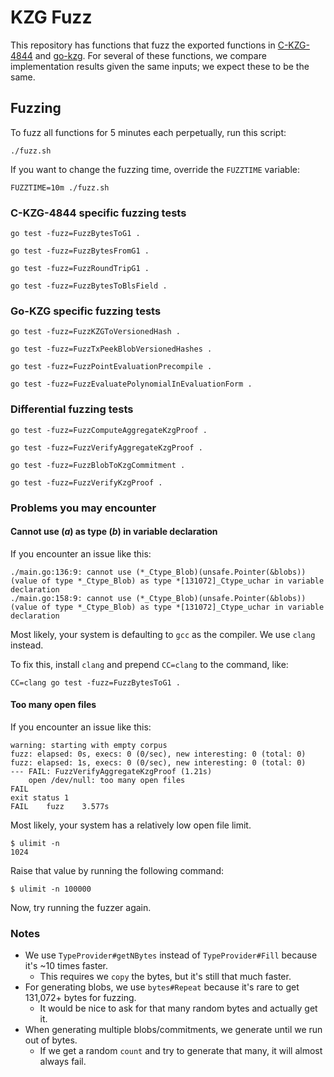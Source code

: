 # KZG Fuzz

This repository has functions that fuzz the exported functions in
[C-KZG-4844](https://github.com/ethereum/c-kzg-4844) and
[go-kzg](https://github.com/protolambda/go-kzg). For several of these functions,
we compare implementation results given the same inputs; we expect these to be
the same.

## Fuzzing

To fuzz all functions for 5 minutes each perpetually, run this script:

```
./fuzz.sh
```
If you want to change the fuzzing time, override the `FUZZTIME` variable:

```
FUZZTIME=10m ./fuzz.sh
```

### C-KZG-4844 specific fuzzing tests

```
go test -fuzz=FuzzBytesToG1 .
```
```
go test -fuzz=FuzzBytesFromG1 .
```
```
go test -fuzz=FuzzRoundTripG1 .
```
```
go test -fuzz=FuzzBytesToBlsField .
```

### Go-KZG specific fuzzing tests

```
go test -fuzz=FuzzKZGToVersionedHash .
```
```
go test -fuzz=FuzzTxPeekBlobVersionedHashes .
```
```
go test -fuzz=FuzzPointEvaluationPrecompile .
```
```
go test -fuzz=FuzzEvaluatePolynomialInEvaluationForm .
```

### Differential fuzzing tests

```
go test -fuzz=FuzzComputeAggregateKzgProof .
```
```
go test -fuzz=FuzzVerifyAggregateKzgProof .
```
```
go test -fuzz=FuzzBlobToKzgCommitment .
```
```
go test -fuzz=FuzzVerifyKzgProof .
```

### Problems you may encounter

#### Cannot use (*a*) as type (*b*) in variable declaration

If you encounter an issue like this:
```
./main.go:136:9: cannot use (*_Ctype_Blob)(unsafe.Pointer(&blobs)) (value of type *_Ctype_Blob) as type *[131072]_Ctype_uchar in variable declaration
./main.go:158:9: cannot use (*_Ctype_Blob)(unsafe.Pointer(&blobs)) (value of type *_Ctype_Blob) as type *[131072]_Ctype_uchar in variable declaration
```

Most likely, your system is defaulting to `gcc` as the compiler. We use `clang` instead.

To fix this, install `clang` and prepend `CC=clang` to the command, like:
```
CC=clang go test -fuzz=FuzzBytesToG1 .
```

#### Too many open files

If you encounter an issue like this:
```
warning: starting with empty corpus
fuzz: elapsed: 0s, execs: 0 (0/sec), new interesting: 0 (total: 0)
fuzz: elapsed: 1s, execs: 0 (0/sec), new interesting: 0 (total: 0)
--- FAIL: FuzzVerifyAggregateKzgProof (1.21s)
    open /dev/null: too many open files
FAIL
exit status 1
FAIL	fuzz	3.577s
```

Most likely, your system has a relatively low open file limit.
```
$ ulimit -n
1024
```

Raise that value by running the following command:
```
$ ulimit -n 100000
```

Now, try running the fuzzer again.

### Notes

* We use `TypeProvider#getNBytes` instead of `TypeProvider#Fill` because it's ~10 times faster.
  * This requires we `copy` the bytes, but it's still that much faster.
* For generating blobs, we use `bytes#Repeat` because it's rare to get 131,072+ bytes for fuzzing.
  * It would be nice to ask for that many random bytes and actually get it.
* When generating multiple blobs/commitments, we generate until we run out of bytes.
  * If we get a random `count` and try to generate that many, it will almost always fail.
